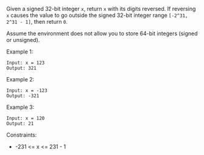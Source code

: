 Given a signed 32-bit integer ``x``, return ``x`` with its digits reversed. If reversing ``x`` causes the value to go outside the signed 32-bit integer range ``[-2^31, 2^31 - 1]``, then return ``0``.

Assume the environment does not allow you to store 64-bit integers (signed or unsigned).

 

Example 1:
```
Input: x = 123
Output: 321
```
Example 2:
```
Input: x = -123
Output: -321
```
Example 3:
```
Input: x = 120
Output: 21
```

Constraints:

- -231 <= x <= 231 - 1